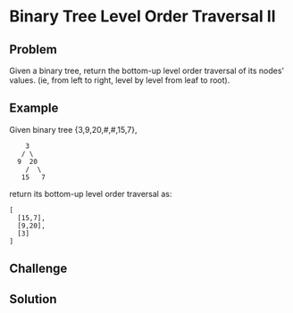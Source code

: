 Binary Tree Level Order Traversal II
===


Problem
-------

Given a binary tree, return the bottom-up level order traversal of its nodes' values. (ie, from left to right, level by level from leaf to root).

Example
-------

Given binary tree {3,9,20,#,#,15,7},

        3
       / \
      9  20
        /  \
       15   7
 

return its bottom-up level order traversal as:

    [
      [15,7],
      [9,20],
      [3]
    ]

Challenge
---------

Solution
--------

